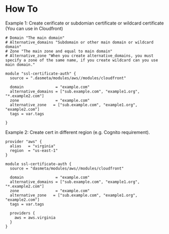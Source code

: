 # How To


Example 1:  Create cerificate or subdomian certificate or wildcard certificate (You can use in Cloudfront)  

```
# Domain "The main domain"
# Alternative_domains "Subdomain or other main domain or wildcard domain"
# Zone "The main zone and equal to main domain"
# Alternative_zone "When you create alternative_domains, you must specify a zone of the same name, if you create wildcard can you use main domain."

module "ssl-certificate-auth" {
  source = ".dasmeta/modules/aws//modules/cloudfront"

  domain              = "example.com"
  alternative_domains = ["sub.example.com", "example1.org", "*.example2.com"]
  zone                = "example.com"
  alternative_zone   = ["sub.example.com", "example1.org", "example2.com"]
  tags = var.tags

}
```

Example 2: Create cert in different region (e.g. Cognito requirement).
```
provider "aws" {
  alias   = "virginia"
  region  = "us-east-1"
}

module ssl-certificate-auth {
  source = "dasmeta/modules/aws//modules/cloudfront"

  domain              = "example.com"
  alternative_domains = ["sub.example.com", "example1.org", "*.example2.com"]
  zone                = "example.com"
  alternative_zone   = ["sub.example.com", "example1.org", "example2.com"]
  tags = var.tags

  providers {
    aws = aws.virginia
  }
}
```
